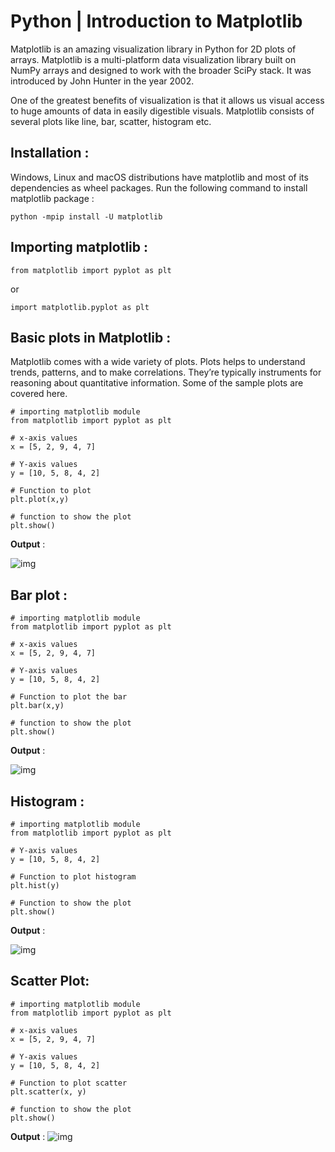 # Python | Introduction to Matplotlib

Matplotlib is an amazing visualization library in Python for 2D plots of arrays. Matplotlib is a multi-platform data visualization library built on NumPy arrays and designed to work with the broader SciPy stack. It was introduced by John Hunter in the year 2002.

One of the greatest benefits of visualization is that it allows us visual access to huge amounts of data in easily digestible visuals. Matplotlib consists of several plots like line, bar, scatter, histogram etc.

## Installation :

Windows, Linux and macOS distributions have matplotlib and most of its dependencies as wheel packages. Run the following command to install matplotlib package :

```
python -mpip install -U matplotlib
 ```

## Importing matplotlib :
```
from matplotlib import pyplot as plt
```
or
```
import matplotlib.pyplot as plt 
```

## Basic plots in Matplotlib :

Matplotlib comes with a wide variety of plots. Plots helps to understand trends, patterns, and to make correlations. They’re typically instruments for reasoning about quantitative information. Some of the sample plots are covered here.
```
# importing matplotlib module 
from matplotlib import pyplot as plt 

# x-axis values 
x = [5, 2, 9, 4, 7] 

# Y-axis values 
y = [10, 5, 8, 4, 2] 

# Function to plot 
plt.plot(x,y) 

# function to show the plot 
plt.show() 

```

**Output** :

![img](https://media.geeksforgeeks.org/wp-content/uploads/line-plot-300x254.png)


## Bar plot :

```
# importing matplotlib module 
from matplotlib import pyplot as plt 

# x-axis values 
x = [5, 2, 9, 4, 7] 

# Y-axis values 
y = [10, 5, 8, 4, 2] 

# Function to plot the bar 
plt.bar(x,y) 

# function to show the plot 
plt.show() 

```
**Output** :

![img](https://media.geeksforgeeks.org/wp-content/uploads/bar-plot-300x254.png)


## Histogram :

```
# importing matplotlib module 
from matplotlib import pyplot as plt 

# Y-axis values 
y = [10, 5, 8, 4, 2] 

# Function to plot histogram 
plt.hist(y) 

# Function to show the plot 
plt.show() 

```

**Output** :

![img](https://media.geeksforgeeks.org/wp-content/uploads/histogram-1-300x256.png)


## Scatter Plot:
```
# importing matplotlib module  
from matplotlib import pyplot as plt 
  
# x-axis values 
x = [5, 2, 9, 4, 7] 
  
# Y-axis values 
y = [10, 5, 8, 4, 2] 
  
# Function to plot scatter 
plt.scatter(x, y) 
  
# function to show the plot 
plt.show() 
```
**Output** :
![img](https://media.geeksforgeeks.org/wp-content/uploads/scatter-plot-300x252.png)